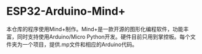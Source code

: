 # ESP32-Arduino-Mind+
本仓库的程序使用Mind+制作。Mind+是一款开源的图形化编程软件，功能丰富，同时支持使用Arduino/Micro Python开发。硬件目前只用到掌控板。每个文件夹为一个项目，提供.mp文件和相应的Arduino代码。
